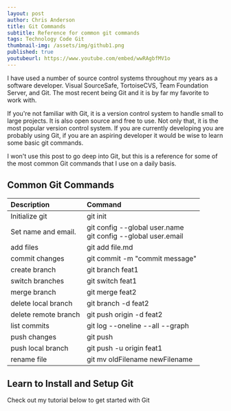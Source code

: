 ```yaml
---
layout: post
author: Chris Anderson
title: Git Commands 
subtitle: Reference for common git commands
tags: Technology Code Git
thumbnail-img: /assets/img/github1.png
published: true
youtubeurl: https://www.youtube.com/embed/wwRAgbfMV1o
---
```


I have used a number of source control systems throughout my years as a software developer. Visual SourceSafe, TortoiseCVS, Team Foundation Server, and Git. The most recent being Git and it is by far my favorite to work with.

If you're not familiar with Git, it is a version control system to handle small to large projects. It is also open source and free to use. Not only that, it is the most popular version control system. If you are currently developing you are probably using Git, if you are an aspiring developer it would be wise to learn some basic git commands.

I won't use this post to go  deep into Git, but this is a reference for some of the most common Git commands that I use on a daily basis.

## Common Git Commands 

| Description | Command | 
| :------ |:--- | 
| Initialize git | git init | 
| Set name and email. |  git config \-\-global user.name<br />git config \-\-global user.email | 
| add files | git add file.md | 
| commit changes | git commit -m \"commit message\" | 
| create branch | git branch feat1 | 
| switch branches | git switch feat1 | 
| merge branch | git merge feat2 | 
| delete local branch  | git branch -d feat2 | 
| delete remote branch | git push origin -d feat2 |
| list commits  | git log \-\-oneline \-\-all \-\-graph | 
| push changes  | git push | 
| push local branch  | git push -u origin feat1 | 
| rename file | git mv oldFilename newFilename |

## Learn to Install and Setup Git

Check out my tutorial below to get started with Git




